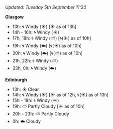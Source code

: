 *Updated: Tuesday 5th September 11:30*

**Glasgow**

* 13h: :cyclone: Windy (:sunny:) [:sunny: as of 13h]
* 14h - 16h: :cyclone: Windy (:sunny:)
* 17h, 18h: :cyclone: Windy (:partly_sunny:) [:cyclone:(:sunny:) as of 10h]
* 19h: :cyclone: Windy (:cloud:) [:cyclone:(:sunny:) as of 10h]
* 20h: :cyclone: Windy (:cloud:) [:cyclone:(:partly_sunny:) as of 10h]
* 21h, 22h: :cyclone: Windy (:partly_sunny:)
* 23h, 0h: :cyclone: Windy (:cloud:)

**Edinburgh**

* 13h: :sunny: Clear
* 14h: :cyclone: Windy (:sunny:) [:sunny: as of 12h, :cyclone:(:sunny:) as of 13h]
* 15h - 18h: :cyclone: Windy (:sunny:)
* 19h: :partly_sunny: Partly Cloudy [:sunny: as of 10h]
* 20h - 23h: :partly_sunny: Partly Cloudy
* 0h: :cloud: Cloudy
